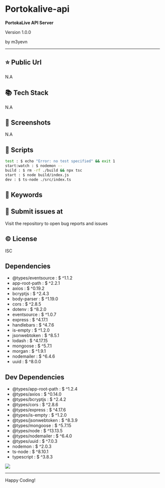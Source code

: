 # Portokalive-api

**PortokaLive API Server**

<p>Version 1.0.0</p>
<p>by m3yevn</p>

<hr/>





## ⭐ Public Url

N.A

## 📚 Tech Stack

N.A

## 📸 Screenshots

N.A

## 📜 Scripts

```sh
test : $ echo "Error: no test specified" && exit 1
start:watch : $ nodemon --
build : $ rm -rf ./build && npx tsc
start : $ node build/index.js
dev : $ ts-node ./src/index.ts

```

## 🔑 Keywords



## 👾 Submit issues at

Visit the repository to open bug reports and issues

## ©️ License

ISC

## Dependencies

 - @types/eventsource : $ ^1.1.2
 - app-root-path : $ ^2.2.1
 - axios : $ ^0.19.2
 - bcryptjs : $ ^2.4.3
 - body-parser : $ ^1.19.0
 - cors : $ ^2.8.5
 - dotenv : $ ^8.2.0
 - eventsource : $ ^1.0.7
 - express : $ ^4.17.1
 - handlebars : $ ^4.7.6
 - is-empty : $ ^1.2.0
 - jsonwebtoken : $ ^8.5.1
 - lodash : $ ^4.17.15
 - mongoose : $ ^5.7.1
 - morgan : $ ^1.9.1
 - nodemailer : $ ^6.4.6
 - uuid : $ ^8.0.0


## Dev Dependencies

 - @types/app-root-path : $ ^1.2.4
 - @types/axios : $ ^0.14.0
 - @types/bcryptjs : $ ^2.4.2
 - @types/cors : $ ^2.8.6
 - @types/express : $ ^4.17.6
 - @types/is-empty : $ ^1.2.0
 - @types/jsonwebtoken : $ ^8.3.9
 - @types/mongoose : $ ^5.7.15
 - @types/node : $ ^13.13.5
 - @types/nodemailer : $ ^6.4.0
 - @types/uuid : $ ^7.0.3
 - nodemon : $ ^2.0.3
 - ts-node : $ ^8.10.1
 - typescript : $ ^3.8.3


<img src="https://cdn.dribbble.com/users/2401141/screenshots/5487982/developers-gif-showcase.gif"/>

<hr/>
Happy Coding!
